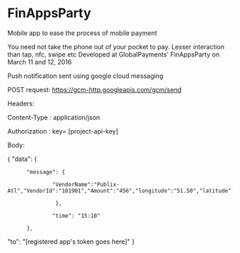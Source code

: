 # FinAppsParty
Mobile app to ease the process of mobile payment

You need not take the phone out of your pocket to pay.
Lesser interaction than tap, nfc, swipe etc
Developed at GlobalPayments' FinAppsParty on March 11 and 12, 2016

Push notification sent using google cloud messaging

POST request: https://gcm-http.googleapis.com/gcm/send

Headers:

  Content-Type : application/json

  Authorization : key= [project-api-key]

Body:

{ "data": {    

          "message": { 

                  "VendorName":"Publix-Atl","VendorId":"101901","Amount":"456","longitude":"51.50","latitude":"-0.21"

                   },

                  "time": "15:10"

          },

"to": "[registered app's token goes here]"
}
